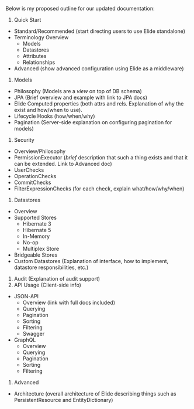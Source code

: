 Below is my proposed outline for our updated documentation:

1. Quick Start
  * Standard/Recommended (start directing users to use Elide standalone)
  * Terminology Overview
    * Models
    * Datastores
    * Attributes
    * Relationships
  * Advanced (show advanced configuration using Elide as a middleware)
1. Models
  * Philosophy (Models are a _view_ on top of DB schema)
  * JPA (Brief overview and example with link to JPA docs)
  * Elide Computed properties (both attrs and rels. Explanation of why the exist and how/when to use).
  * Lifecycle Hooks (how/when/why)
  * Pagination (Server-side explanation on configuring pagination for models)
1. Security
  * Overview/Philosophy
  * PermissionExecutor (_brief_ description that such a thing exists and that it can be extended. Link to Advanced doc)
  * UserChecks
  * OperationChecks
  * CommitChecks
  * FilterExpressionChecks (for each check, explain what/how/why/when)
1. Datastores
  * Overview
  * Supported Stores
    * Hibernate 3
    * Hibernate 5
    * In-Memory
    * No-op
    * Multiplex Store
  * Bridgeable Stores
  * Custom Datastores (Explanation of interface, how to implement, datastore responsibilities, etc.)
1. Audit (Explanation of audit support)
1. API Usage (Client-side info)
  * JSON-API
    * Overview (link with full docs included)
    * Querying
    * Pagination
    * Sorting
    * Filtering
    * Swagger
  * GraphQL
    * Overview
    * Querying
    * Pagination
    * Sorting
    * Filtering
1. Advanced
  * Architecture (overall architecture of Elide describing things such as PersistentResource and EntityDictionary)
